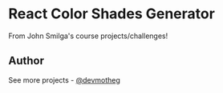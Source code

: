 # React Color Shades Generator

From John Smilga's course projects/challenges!

## Author

See more projects - [@devmotheg](https://github.com/devmotheg?tab=repositories)
